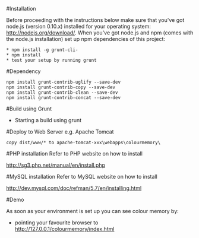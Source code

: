 #Installation

Before proceeding with the instructions below make sure that you've got node.js (version 0.10.x) installed for your operating system: http://nodejs.org/download/. When you've got node.js and npm (comes with the node.js installation) set up npm dependencies of this project:

```
* npm install -g grunt-cli-
* npm install
* test your setup by running grunt
```

#Dependency

````
npm install grunt-contrib-uglify --save-dev
npm install grunt-contrib-copy --save-dev
npm install grunt-contrib-clean --save-dev
npm install grunt-contrib-concat --save-dev
````

#Build using Grunt
* Starting a build using grunt

#Deploy to Web Server e.g. Apache Tomcat

````
copy dist/www/* to apache-tomcat-xxx\webapps\colourmemory\
````

#PHP installation
Refer to PHP website on how to install

http://sg3.php.net/manual/en/install.php

#MySQL installation
Refer to MySQL website on how to install

http://dev.mysql.com/doc/refman/5.7/en/installing.html

#Demo

As soon as your environment is set up you can see colour memory by:

* pointing your favourite browser to http://127.0.0.1/colourmemory/index.html
